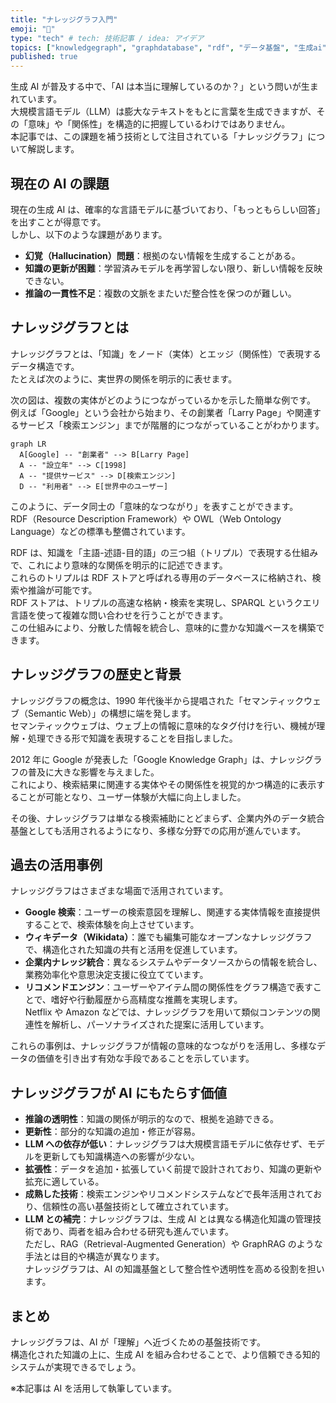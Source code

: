 ```yaml
---
title: "ナレッジグラフ入門"
emoji: "🧠"
type: "tech" # tech: 技術記事 / idea: アイデア
topics: ["knowledgegraph", "graphdatabase", "rdf", "データ基盤", "生成ai"]
published: true
---
```


生成 AI が普及する中で、「AI は本当に理解しているのか？」という問いが生まれています。  
大規模言語モデル（LLM）は膨大なテキストをもとに言葉を生成できますが、その「意味」や「関係性」を構造的に把握しているわけではありません。  
本記事では、この課題を補う技術として注目されている「ナレッジグラフ」について解説します。

## 現在の AI の課題

現在の生成 AI は、確率的な言語モデルに基づいており、「もっともらしい回答」を出すことが得意です。  
しかし、以下のような課題があります。

- **幻覚（Hallucination）問題**：根拠のない情報を生成することがある。
- **知識の更新が困難**：学習済みモデルを再学習しない限り、新しい情報を反映できない。
- **推論の一貫性不足**：複数の文脈をまたいだ整合性を保つのが難しい。

## ナレッジグラフとは

ナレッジグラフとは、「知識」をノード（実体）とエッジ（関係性）で表現するデータ構造です。  
たとえば次のように、実世界の関係を明示的に表せます。

次の図は、複数の実体がどのようにつながっているかを示した簡単な例です。  
例えば「Google」という会社から始まり、その創業者「Larry Page」や関連するサービス「検索エンジン」までが階層的につながっていることがわかります。

```mermaid
graph LR
  A[Google] -- "創業者" --> B[Larry Page]
  A -- "設立年" --> C[1998]
  A -- "提供サービス" --> D[検索エンジン]
  D -- "利用者" --> E[世界中のユーザー]
```

このように、データ同士の「意味的なつながり」を表すことができます。  
RDF（Resource Description Framework）や OWL（Web Ontology Language）などの標準も整備されています。

RDF は、知識を「主語-述語-目的語」の三つ組（トリプル）で表現する仕組みで、これにより意味的な関係を明示的に記述できます。  
これらのトリプルは RDF ストアと呼ばれる専用のデータベースに格納され、検索や推論が可能です。  
RDF ストアは、トリプルの高速な格納・検索を実現し、SPARQL というクエリ言語を使って複雑な問い合わせを行うことができます。  
この仕組みにより、分散した情報を統合し、意味的に豊かな知識ベースを構築できます。

## ナレッジグラフの歴史と背景

ナレッジグラフの概念は、1990 年代後半から提唱された「セマンティックウェブ（Semantic Web）」の構想に端を発します。  
セマンティックウェブは、ウェブ上の情報に意味的なタグ付けを行い、機械が理解・処理できる形で知識を表現することを目指しました。

2012 年に Google が発表した「Google Knowledge Graph」は、ナレッジグラフの普及に大きな影響を与えました。  
これにより、検索結果に関連する実体やその関係性を視覚的かつ構造的に表示することが可能となり、ユーザー体験が大幅に向上しました。

その後、ナレッジグラフは単なる検索補助にとどまらず、企業内外のデータ統合基盤としても活用されるようになり、多様な分野での応用が進んでいます。

## 過去の活用事例

ナレッジグラフはさまざまな場面で活用されています。

- **Google 検索**：ユーザーの検索意図を理解し、関連する実体情報を直接提供することで、検索体験を向上させています。
- **ウィキデータ（Wikidata）**：誰でも編集可能なオープンなナレッジグラフで、構造化された知識の共有と活用を促進しています。
- **企業内ナレッジ統合**：異なるシステムやデータソースからの情報を統合し、業務効率化や意思決定支援に役立てています。
- **リコメンドエンジン**：ユーザーやアイテム間の関係性をグラフ構造で表すことで、嗜好や行動履歴から高精度な推薦を実現します。  
  Netflix や Amazon などでは、ナレッジグラフを用いて類似コンテンツの関連性を解析し、パーソナライズされた提案に活用しています。

これらの事例は、ナレッジグラフが情報の意味的なつながりを活用し、多様なデータの価値を引き出す有効な手段であることを示しています。

## ナレッジグラフが AI にもたらす価値

- **推論の透明性**：知識の関係が明示的なので、根拠を追跡できる。
- **更新性**：部分的な知識の追加・修正が容易。
- **LLM への依存が低い**：ナレッジグラフは大規模言語モデルに依存せず、モデルを更新しても知識構造への影響が少ない。
- **拡張性**：データを追加・拡張していく前提で設計されており、知識の更新や拡充に適している。
- **成熟した技術**：検索エンジンやリコメンドシステムなどで長年活用されており、信頼性の高い基盤技術として確立されています。
- **LLM との補完**：ナレッジグラフは、生成 AI とは異なる構造化知識の管理技術であり、両者を組み合わせる研究も進んでいます。  
  ただし、RAG（Retrieval-Augmented Generation）や GraphRAG のような手法とは目的や構造が異なります。  
  ナレッジグラフは、AI の知識基盤として整合性や透明性を高める役割を担います。

## まとめ

ナレッジグラフは、AI が「理解」へ近づくための基盤技術です。  
構造化された知識の上に、生成 AI を組み合わせることで、より信頼できる知的システムが実現できるでしょう。

※本記事は AI を活用して執筆しています。

